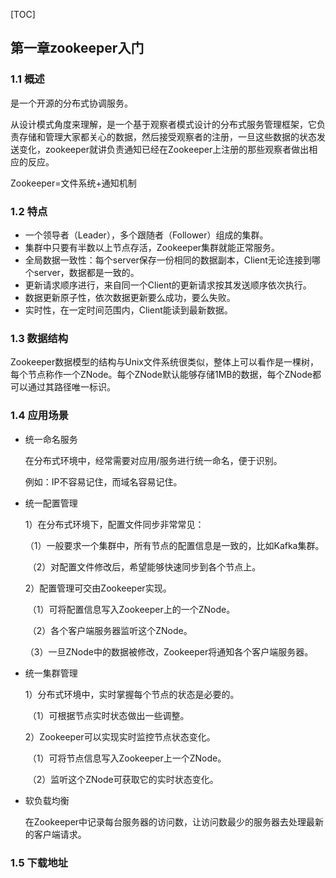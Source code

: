[TOC]

## 第一章zookeeper入门

### 1.1 概述

是一个开源的分布式协调服务。

从设计模式角度来理解，是一个基于观察者模式设计的分布式服务管理框架，它负责存储和管理大家都关心的数据，然后接受观察者的注册，一旦这些数据的状态发送变化，zookeeper就讲负责通知已经在Zookeeper上注册的那些观察者做出相应的反应。

Zookeeper=文件系统+通知机制

### 1.2 特点

- 一个领导者（Leader），多个跟随者（Follower）组成的集群。
- 集群中只要有半数以上节点存活，Zookeeper集群就能正常服务。
- 全局数据一致性：每个server保存一份相同的数据副本，Client无论连接到哪个server，数据都是一致的。
- 更新请求顺序进行，来自同一个Client的更新请求按其发送顺序依次执行。
- 数据更新原子性，依次数据更新要么成功，要么失败。
- 实时性，在一定时间范围内，Client能读到最新数据。

### 1.3 数据结构

Zookeeper数据模型的结构与Unix文件系统很类似，整体上可以看作是一棵树，每个节点称作一个ZNode。每个ZNode默认能够存储1MB的数据，每个ZNode都可以通过其路径唯一标识。

### 1.4 应用场景

- 统一命名服务

  在分布式环境中，经常需要对应用/服务进行统一命名，便于识别。

  例如：IP不容易记住，而域名容易记住。

- 统一配置管理

  1）在分布式环境下，配置文件同步非常常见：

  ​	（1）一般要求一个集群中，所有节点的配置信息是一致的，比如Kafka集群。

  ​	（2）对配置文件修改后，希望能够快速同步到各个节点上。

  2）配置管理可交由Zookeeper实现。

  ​	（1）可将配置信息写入Zookeeper上的一个ZNode。

  ​	（2）各个客户端服务器监听这个ZNode。

  ​	（3）一旦ZNode中的数据被修改，Zookeeper将通知各个客户端服务器。

- 统一集群管理

  1）分布式环境中，实时掌握每个节点的状态是必要的。

  ​	（1）可根据节点实时状态做出一些调整。

  2）Zookeeper可以实现实时监控节点状态变化。

  ​	（1）可将节点信息写入Zookeeper上一个ZNode。

  ​	（2）监听这个ZNode可获取它的实时状态变化。

- 软负载均衡

  在Zookeeper中记录每台服务器的访问数，让访问数最少的服务器去处理最新的客户端请求。

### 1.5 下载地址

